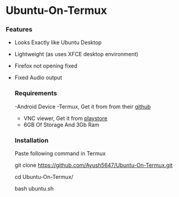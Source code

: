 # Ubuntu-On-Termux

### Features
- Looks Exactly like Ubuntu Desktop
- Lightweight (as uses XFCE desktop environment) 
- Firefox not opening fixed
- Fixed Audio output



  ### Requirements

  -Android Device
  -Termux, Get it from from their <a href="https://github.com/termux/termux-app/releases/latest">github</a>
  - VNC viewer, Get it from  <a href="https://play.google.com/store/apps/details?id=com.realvnc.viewer.android">playstore</a>
  - 6GB Of Storage And 3Gb Ram
 
  ### Installation

  Paste following command in Termux

  git clone https://github.com/Ayush5647/Ubuntu-On-Termux.git

  cd Ubuntu-On-Termux/

  bash ubuntu.sh
